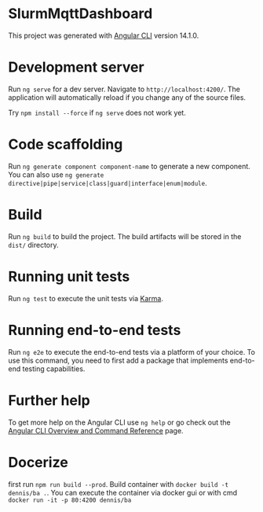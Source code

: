 # SlurmMqttDashboard

This project was generated with [Angular CLI](https://github.com/angular/angular-cli) version 14.1.0.

# Development server

Run `ng serve` for a dev server. Navigate to `http://localhost:4200/`. The application will automatically reload if you change any of the source files.

Try `npm install --force` if `ng serve` does not work yet.

# Code scaffolding

Run `ng generate component component-name` to generate a new component. You can also use `ng generate directive|pipe|service|class|guard|interface|enum|module`.

# Build

Run `ng build` to build the project. The build artifacts will be stored in the `dist/` directory.

# Running unit tests

Run `ng test` to execute the unit tests via [Karma](https://karma-runner.github.io).

# Running end-to-end tests

Run `ng e2e` to execute the end-to-end tests via a platform of your choice. To use this command, you need to first add a package that implements end-to-end testing capabilities.

# Further help

To get more help on the Angular CLI use `ng help` or go check out the [Angular CLI Overview and Command Reference](https://angular.io/cli) page.


# Docerize

first run `npm run build --prod`. Build container with `docker build -t dennis/ba .`. You can execute the container via docker gui or with cmd `docker run -it -p 80:4200 dennis/ba`


